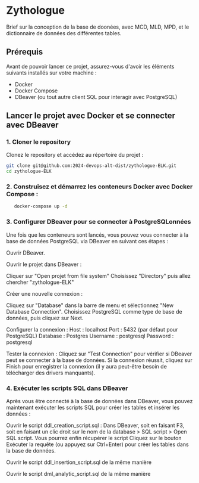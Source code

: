 # Zythologue

Brief sur la conception de la base de doonées, avec MCD, MLD, MPD, et le dictionnaire de données des différentes tables.

## Prérequis

Avant de pouvoir lancer ce projet, assurez-vous d'avoir les éléments suivants installés sur votre machine :
- Docker
- Docker Compose
- DBeaver (ou tout autre client SQL pour interagir avec PostgreSQL)

## Lancer le projet avec Docker et se connecter avec DBeaver

### 1. Cloner le repository

Clonez le repository et accédez au répertoire du projet :

```bash
git clone git@github.com:2024-devops-alt-dist/zythologue-ELK.git
cd zythologue-ELK
```


### 2. Construisez et démarrez les conteneurs Docker avec Docker Compose :
```bash
   docker-compose up -d
```

### 3. Configurer DBeaver pour se connecter à PostgreSQLonnées 
Une fois que les conteneurs sont lancés, vous pouvez vous connecter à la base de données PostgreSQL via DBeaver en suivant ces étapes :

Ouvrir DBeaver.

Ouvrir le projet dans DBeaver :

Cliquer sur "Open projet from file system"
Choisissez "Directory" puis allez chercher "zythologue-ELK"

Créer une nouvelle connexion :

Cliquez sur "Database" dans la barre de menu et sélectionnez "New Database Connection".
Choisissez PostgreSQL comme type de base de données, puis cliquez sur Next.

Configurer la connexion :
Host : localhost
Port : 5432 (par défaut pour PostgreSQL)
Database : Postgres
Username : postgresql
Password : postgresql

Tester la connexion :
Cliquez sur "Test Connection" pour vérifier si DBeaver peut se connecter à la base de données. Si la connexion réussit, cliquez sur Finish pour enregistrer la connexion (il y aura peut-être besoin de télécharger des drivers manquants).

### 4. Exécuter les scripts SQL dans DBeaver
Après vous être connecté à la base de données dans DBeaver, vous pouvez maintenant exécuter les scripts SQL pour créer les tables et insérer les données :

Ouvrir le script ddl_creation_script.sql :
Dans DBeaver, soit en faisant F3, soit en faisant un clic droit sur le nom de la database > SQL script > Open SQL script.
Vous pourrez enfin récupérer le script
Cliquez sur le bouton Exécuter la requête (ou appuyez sur Ctrl+Enter) pour créer les tables dans la base de données.

Ouvrir le script ddl_insertion_script.sql de la même manière

Ouvrir le script dml_analytic_script.sql de la même manière
